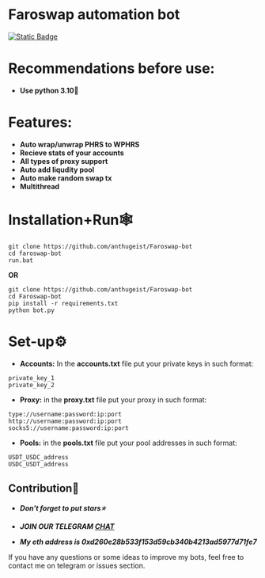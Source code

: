 # Faroswap automation bot 

[![Static Badge](https://img.shields.io/badge/Telegram-Channel-Link?style=for-the-badge&logo=Telegram&logoColor=white&logoSize=auto&color=blue)](https://t.me/+pB6j65Kv7cdjZmU0)

# Recommendations before use:
- **Use python 3.10🐍**

# Features:
- **Auto wrap/unwrap PHRS to WPHRS**
- **Recieve stats of your accounts**
- **All types of proxy support**
- **Auto add liqudity pool**
- **Auto make random swap tx**
- **Multithread**

# Installation+Run🕸
```shell
git clone https://github.com/anthugeist/Faroswap-bot
cd faroswap-bot
run.bat
```

**OR**

```shell
git clone https://github.com/anthugeist/Faroswap-bot
cd Faroswap-bot
pip install -r requirements.txt
python bot.py
```

# Set-up⚙
- **Accounts:** In the **accounts.txt** file put your private keys in such format:
```shell
private_key_1
private_key_2
```
- **Proxy:** in the **proxy.txt** file put your proxy in such format:
```shell
type://username:password:ip:port
http://username:password:ip:port
socks5://username:password:ip:port
```
- **Pools:** in the **pools.txt** file put your pool addresses in such format:
```shell
USDT_USDC_address
USDC_USDT_address
```
  
## Contribution🌟

- ***Don't forget to put stars⭐***

- ***JOIN OUR TELEGRAM [CHAT](https://t.me/+9j5RcKMfT5s4M2Q0)***

- ***My eth address is 0xd260e28b533f153d59cb340b4213ad5977d71fe7***

If you have any questions or some ideas to improve my bots, feel free to contact me on telegram or issues section.

